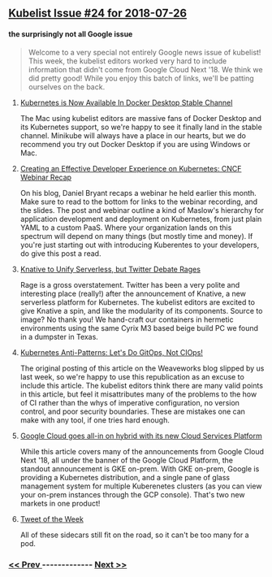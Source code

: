 ## [Kubelist Issue #24 for 2018-07-26](https://kubelist.com/issue/24)

#### the surprisingly not all Google issue

> Welcome to a very special not entirely Google news issue of kubelist! This week, the kubelist editors worked very hard to include information that didn&#39;t come from Google Cloud Next &#39;18. We think we did pretty good! While you enjoy this batch of links, we&#39;ll be patting ourselves on the back.

1. [Kubernetes is Now Available In Docker Desktop Stable Channel](https://blog.docker.com/2018/07/kubernetes-is-now-available-in-docker-desktop-stable-channel/)

    The Mac using kubelist editors are massive fans of Docker Desktop and its Kubernetes support, so we're happy to see it finally land in the stable channel. Minikube will always have a place in our hearts, but we do recommend you try out Docker Desktop if you are using Windows or Mac.
1. [Creating an Effective Developer Experience on Kubernetes: CNCF Webinar Recap](https://medium.com/@danielbryantuk/creating-an-effective-developer-experience-on-kubernetes-cncf-webinar-recap-94bcc647db9b)

    On his blog, Daniel Bryant recaps a webinar he held earlier this month. Make sure to read to the bottom for links to the webinar recording, and the slides. The post and webinar outline a kind of Maslow's hierarchy for application development and deployment on Kubernetes, from just plain YAML to a custom PaaS. Where your organization lands on this spectrum will depend on many things (but mostly time and money). If you're just starting out with introducing Kuberentes to your developers, do give this post a read.
1. [Knative to Unify Serverless, but Twitter Debate Rages](https://www.sdxcentral.com/articles/news/knative-to-unify-serverless-but-twitter-debate-rages/2018/07/)

    Rage is a gross overstatement. Twitter has been a very polite and interesting place (really!) after the announcement of Knative, a new serverless platform for Kubernetes. The kubelist editors are excited to give Knative a spin, and like the modularity of its components. Source to image? No thank you! We hand-craft our containers in hermetic environments using the same Cyrix M3 based beige build PC we found in a dumpster in Texas.
1. [Kubernetes Anti-Patterns: Let's Do GitOps, Not CIOps!](https://dzone.com/articles/kubernetes-anti-patterns-lets-do-gitops-not-ciops)

    The original posting of this article on the Weaveworks blog slipped by us last week, so we're happy to use this republication as an excuse to include this article. The kubelist editors think there are many valid points in this article, but feel it misattributes many of the problems to the how of CI rather than the whys of imperative configuration, no version control, and poor security boundaries. These are mistakes one can make with any tool, if one tries hard enough.
1. [Google Cloud goes all-in on hybrid with its new Cloud Services Platform](https://techcrunch.com/2018/07/24/google-cloud-goes-all-in-on-hybrid-with-its-new-cloud-services-platform/)

    While this article covers many of the announcements from Google Cloud Next '18, all under the banner of the Google Cloud Platform, the standout announcement is GKE on-prem. With GKE on-prem, Google is providing a Kubernetes distribution, and a single pane of glass management system for multiple Kuberenetes clusters (as you can view your on-prem instances through the GCP console). That's two new markets in one product!
1. [Tweet of the Week](https://twitter.com/bassamtabbara/status/1022101149724229632)

    All of these sidecars still fit on the road, so it can't be too many for a pod.

### [ << Prev ](kubelist-23.md) ------------- [ Next >> ](kubelist-25.md)